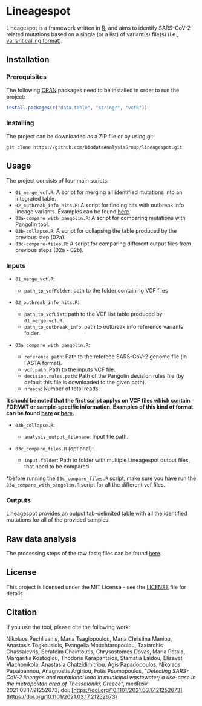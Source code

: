# Lineagespot

Lineagespot is a framework written in [R](https://www.r-project.org/), and aims to identify SARS-CoV-2 related mutations based on a single (or a list) of variant(s) file(s) (i.e., [variant calling format](https://gatk.broadinstitute.org/hc/en-us/articles/360035531692-VCF-Variant-Call-Format)). 

## Installation

### Prerequisites

The following [CRAN](https://cran.r-project.org/) packages need to be installed in order to run the project:

```R
install.packages(c("data.table", "stringr", "vcfR"))
```

### Installing

The project can be downloaded as a ZIP file or by using git:

```
git clone https://github.com/BiodataAnalysisGroup/lineagespot.git
```

## Usage

The project consists of four main scripts:

- `01_merge_vcf.R`: A script for merging all identified mutations into an integrated table.
- `02_outbreak_info_hits.R`: A script for finding hits with outbreak info lineage variants. Examples can be found [here](ref/outbreak_info). 
- `03a-compare_with_pangolin.R`: A script for comparing mutations with Pangolin tool.
- `03b-collapse.R`: A script for collapsing the table produced by the previous step (02a).
- `03c-compare-files.R`: A script for comparing different output files from previous steps (02a - 02b).

### Inputs

- `01_merge_vcf.R`:
    - `path_to_vcfFolder`: path to the folder containing VCF files

- `02_outbreak_info_hits.R`: 
    - `path_to_vcfList`: path to the VCF list table produced by `01_merge_vcf.R`.
    - `path_to_outbreak_info`: path to outbreak info reference variants folder.
    
- `03a_compare_with_pangolin.R`: 
    - `reference.path`: Path to the referece SARS-CoV-2 genome file (in FASTA format).
    - `vcf.path`: Path to the inputs VCF file.
    - `decision.rules.path`: Path of the Pangolin decision rules file (by default this file is downloaded to the given path).
    - `nreads`: Number of total reads.

**It should be noted that the first script applys on VCF files which contain FORMAT or sample-specific information. Examples of this kind of format can be found [here](https://gatk.broadinstitute.org/hc/en-us/articles/360035531692-VCF-Variant-Call-Format) or [here](https://hbctraining.github.io/In-depth-NGS-Data-Analysis-Course/sessionVI/lessons/02_variant-calling.html).**

- `03b_collapse.R`:
    - `analysis_output_filename`: Input file path.

- `03c_compare_files.R` (optional):
    - `input.folder`: Path to folder with multiple Lineagespot output files, that need to be compared

*before running the ```03c_compare_files.R``` script, make sure you have run the ```03a_compare_with_pangolin.R``` script for all the different vcf files.

### Outputs

Lineagespot provides an output tab-delimited table with all the identified mutations for all of the provided samples.

## Raw data analysis

The processing steps of the raw fastq files can be found [here](docs/raw-data-analysis.md).

## License

This project is licensed under the MIT License - see the [LICENSE](LICENSE) file for details.

## Citation

If you use the tool, please cite the following work:

Nikolaos Pechlivanis, Maria Tsagiopoulou, Maria Christina Maniou, Anastasis Togkousidis, Evangelia Mouchtaropoulou, Taxiarchis Chassalevris, Serafeim Chaintoutis, Chrysostomos Dovas, Maria Petala, Margaritis Kostoglou, Thodoris Karapantsios, Stamatia Laidou, Elisavet Vlachonikola, Anastasia Chatzidimitriou, Agis Papadopoulos, Nikolaos Papaioannou, Anagnostis Argiriou, Fotis Psomopoulos, "_Detecting SARS-CoV-2 lineages and mutational load in municipal wastewater; a use-case in the metropolitan area of Thessaloniki, Greece_", medRxiv 2021.03.17.21252673; doi: [https://doi.org/10.1101/2021.03.17.21252673](https://doi.org/10.1101/2021.03.17.21252673)




